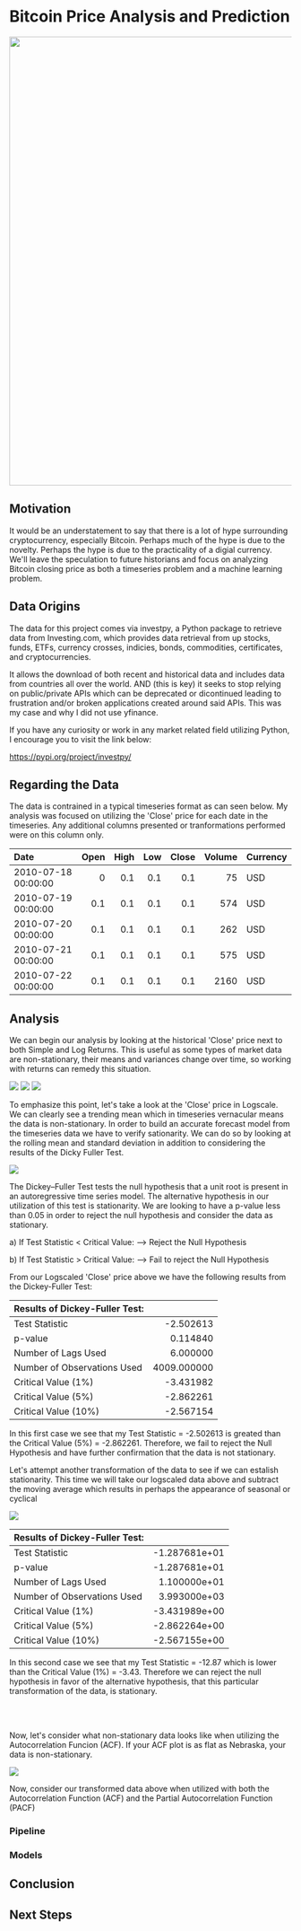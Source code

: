 # Bitcoin Price Analysis and Prediction  

<img src="images/wow-btc.jpg" width="800">  

## Motivation  

It would be an understatement to say that there is a lot of hype surrounding cryptocurrency, especially Bitcoin. Perhaps much of the hype is due to the novelty. Perhaps the hype is due to the practicality of a digial currency. We'll leave the speculation to future historians and focus on analyzing Bitcoin closing price as both a timeseries problem and a machine learning problem.

## Data Origins

The data for this project comes via investpy, a Python package to retrieve data from Investing.com, which provides data retrieval from up stocks, funds, ETFs, currency crosses, indicies, bonds, commodities, certificates, and cryptocurrencies.  

It allows the download of both recent and historical data and includes data from countries all over the world. AND (this is key) it seeks to stop relying on public/private APIs which can be deprecated or dicontinued leading to frustration and/or broken applications created around said APIs. This was my case and why I did not use yfinance.  

If you have any curiosity or work in any market related field utilizing Python, I encourage you to visit the link below:  

https://pypi.org/project/investpy/

## Regarding the Data  

The data is contrained in a typical timeseries format as can seen below. My analysis was focused on utilizing the 'Close' price for each date in the timeseries. Any additional columns presented or tranformations performed were on this column only.

| Date                |   Open |   High |   Low |   Close |   Volume | Currency   |
|:--------------------|-------:|-------:|------:|--------:|---------:|:-----------|
| 2010-07-18 00:00:00 |    0   |    0.1 |   0.1 |     0.1 |       75 | USD        |
| 2010-07-19 00:00:00 |    0.1 |    0.1 |   0.1 |     0.1 |      574 | USD        |
| 2010-07-20 00:00:00 |    0.1 |    0.1 |   0.1 |     0.1 |      262 | USD        |
| 2010-07-21 00:00:00 |    0.1 |    0.1 |   0.1 |     0.1 |      575 | USD        |
| 2010-07-22 00:00:00 |    0.1 |    0.1 |   0.1 |     0.1 |     2160 | USD        |

## Analysis     

We can begin our analysis by looking at the historical 'Close' price next to both Simple and Log Returns. This is useful as some types of market data are non-stationary, their means and variances change over time, so working with returns can remedy this situation. 

<img src='images/btc_close_hist.png'>  

<img src='images/btc_simple_rtn.png'>  

<img src='images/btc_log_rtn.png'>  

To emphasize this point, let's take a look at the 'Close' price in Logscale. We can clearly see a trending mean which in timeseries vernacular means the data is non-stationary. In order to build an accurate forecast model from the timeseries data we have to verify sationarity. We can do so by looking at the rolling mean and standard deviation in addition to considering the results of the Dicky Fuller Test.

<img src='images/df_logscale.png'>  

The Dickey–Fuller Test tests the null hypothesis that a unit root is present in an autoregressive time series model. The alternative hypothesis in our utilization of this test is stationarity. We are looking to have a p-value less than 0.05 in order to reject the null hypothesis and consider the data as stationary.  

a) If Test Statistic < Critical Value: --> Reject the Null Hypothesis  
                                        
b) If Test Statistic > Critical Value: --> Fail to reject the Null Hypothesis  

From our Logscaled 'Close' price above we have the following results from the Dickey-Fuller Test:  

|  Results of Dickey-Fuller Test:|                    |
|:-------------------------------|-------------------:|
|  Test Statistic                |         -2.502613  |
|  p-value                       |          0.114840  |
|  Number of Lags Used           |          6.000000  |
|  Number of Observations Used   |       4009.000000  |
|  Critical Value (1%)           |         -3.431982  |
|  Critical Value (5%)           |         -2.862261  |
|  Critical Value (10%)          |         -2.567154  |


In this first case we see that my Test Statistic = -2.502613 is greated than the Critical Value (5%) = -2.862261. Therefore, we fail to reject the Null Hypothesis and have further confirmation that the data is not stationary.  

Let's attempt another transformation of the data to see if we can estalish stationarity. This time we will take our logscaled data above and subtract the moving average which results in perhaps the appearance of seasonal or cyclical

<img src='images/df_logscale_less_mean.png'>  

|  Results of Dickey-Fuller Test:|                    |
|:-------------------------------|-------------------:|
|  Test Statistic                |     -1.287681e+01  |
|  p-value                       |     -1.287681e+01  |
|  Number of Lags Used           |      1.100000e+01  |
|  Number of Observations Used   |      3.993000e+03  |
|  Critical Value (1%)           |     -3.431989e+00  |
|  Critical Value (5%)           |     -2.862264e+00  |
|  Critical Value (10%)          |     -2.567155e+00  |

In this second case we see that my Test Statistic = -12.87 which is lower than the Critical Value (1%) = -3.43. Therefore we can reject the null hypothesis in favor of the alternative hypothesis, that this particular transformation of the data, is stationary.  

<br/><br/>

Now, let's consider what non-stationary data looks like when utilizing the Autocorrelation Funcion (ACF). If your ACF plot is as flat as Nebraska, your data is non-stationary.

<img src='images/ex_non_station_acf.png'>  

Now, consider our transformed data above when utilized with both the Autocorrelation Function (ACF) and the Partial Autocorrelation Function (PACF)
<!-- <img src="images/time-series.jpeg" width="800"> -->


### Pipeline  


### Models  


## Conclusion  


## Next Steps  


